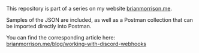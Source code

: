 This repository is part of a series on my website [brianmorrison.me](https://brianmorrison.me).

Samples of the JSON are included, as well as a Postman collection that can be imported directly into Postman.

You can find the corresponding article here: [brianmorrison.me/blog/working-with-discord-webhooks](https://brianmorrison.me/blog/working-with-discord-webhooks)
